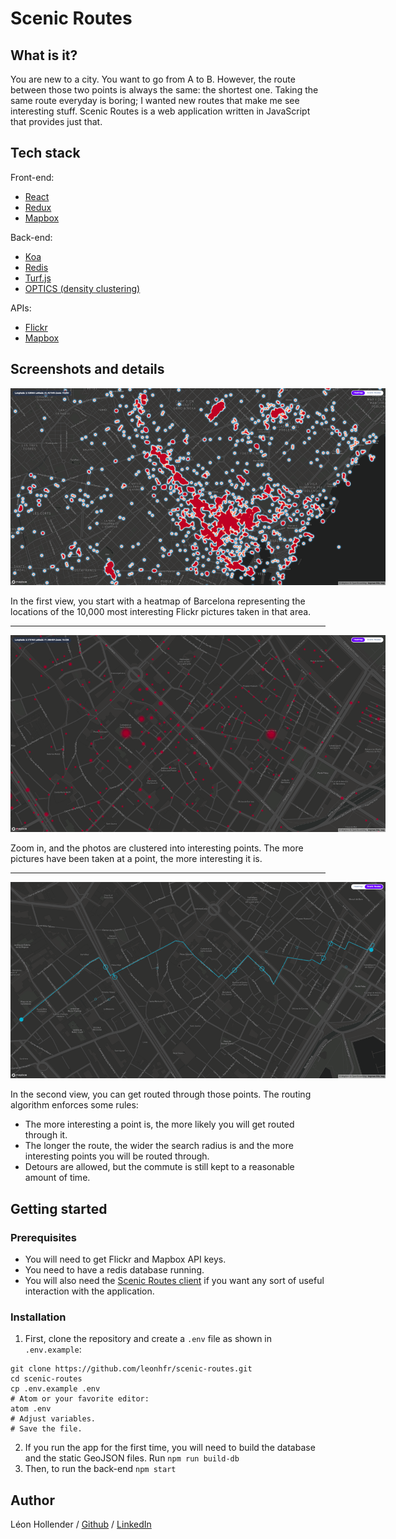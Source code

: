# Scenic Routes

## What is it?

You are new to a city. You want to go from A to B. However, the route between those two points is always the same: the shortest one. Taking the same route everyday is boring; I wanted new routes that make me see interesting stuff. Scenic Routes is a web application written in JavaScript that provides just that.

## Tech stack

Front-end:
- [React](https://reactjs.org/)
- [Redux](https://redux.js.org/)
- [Mapbox](https://www.mapbox.com/)

Back-end:
- [Koa](https://koajs.com/)
- [Redis](https://redis.io/)
- [Turf.js](http://turfjs.org/)
- [OPTICS (density clustering)](https://github.com/uhho/density-clustering)

APIs:
- [Flickr](https://www.flickr.com/services/api/)
- [Mapbox](https://www.mapbox.com/)

## Screenshots and details

<p align="center">
  <img style="max-width:600px;" src="./docs/heatmap.png" />
</p>

In the first view, you start with a heatmap of Barcelona representing the locations of the 10,000 most interesting Flickr pictures taken in that area.

---

<p align="center">
  <img style="max-width:600px;" src="./docs/clusters.png" />
</p>

Zoom in, and the photos are clustered into interesting points. The more pictures have been taken at a point, the more interesting it is.

---

<p align="center">
  <img style="max-width:600px;" src="./docs/route.png" />
</p>

In the second view, you can get routed through those points. The routing algorithm enforces some rules:
- The more interesting a point is, the more likely you will get routed through it.
- The longer the route, the wider the search radius is and the more interesting points you will be routed through.
- Detours are allowed, but the commute is still kept to a reasonable amount of time.

## Getting started

### Prerequisites

* You will need to get Flickr and Mapbox API keys.
* You need to have a redis database running.
* You will also need the [Scenic Routes client](https://github.com/leonhfr/scenic-routes-client) if you want any sort of useful interaction with the application.

### Installation

1. First, clone the repository and create a `.env` file as shown in `.env.example`:
```shell
git clone https://github.com/leonhfr/scenic-routes.git
cd scenic-routes
cp .env.example .env
# Atom or your favorite editor:
atom .env
# Adjust variables.
# Save the file.
```
2. If you run the app for the first time, you will need to build the database and the static GeoJSON files. Run `npm run build-db`
3. Then, to run the back-end `npm start`

## Author

Léon Hollender / [Github](https://github.com/leonhfr) / [LinkedIn](https://www.linkedin.com/in/leonhollender/)
